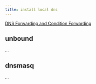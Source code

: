 ```yaml
---
title: install local dns
---
```


[DNS Forwarding and Condition Forwarding](https://medium.com/tech-jobs-academy/dns-forwarding-and-conditional-forwarding-f3118bc93984)

## unbound

...

## dnsmasq

...
